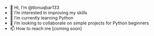 - 👋 Hi, I’m @tlonuqbar133
- 👀 I’m interested in improving my skills  
- 🌱 I’m currently learning Python
- 💞️ I’m looking to collaborate on simple projects for Python beginners
- 📫 How to reach me [coming soon]

<!---
tlonuqbar133/tlonuqbar133 is a ✨ special ✨ repository because its `README.md` (this file) appears on your GitHub profile.
You can click the Preview link to take a look at your changes.
--->
